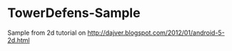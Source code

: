TowerDefens-Sample
==================
Sample from 2d tutorial on http://dajver.blogspot.com/2012/01/android-5-2d.html
